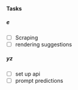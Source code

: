 #### Tasks

##### e

- [ ] Scraping
- [ ] rendering suggestions

##### yz
- [ ] set up api
- [ ] prompt predictions
